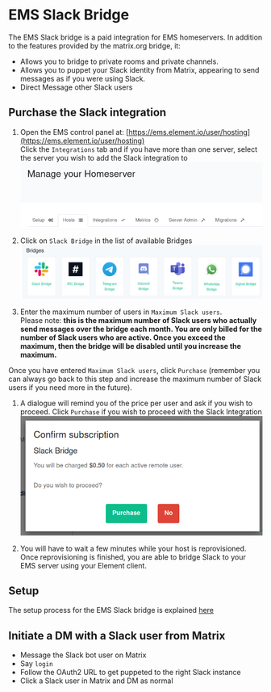 # EMS Slack Bridge

The EMS Slack bridge is a paid integration for EMS homeservers. In addition to the features provided by the matrix.org bridge, it:

- Allows you to bridge to private rooms and private channels.
- Allows you to puppet your Slack identity from Matrix, appearing to send messages as if you were using Slack.
- Direct Message other Slack users

## Purchase the Slack integration

1. Open the EMS control panel at: [https://ems.element.io/user/hosting](https://ems.element.io/user/hosting)  
Click the `Integrations` tab  and if you have more than one server, select the server you wish to add the Slack integration to  
![temp](/images/click-integration-tab-ems-user-hosting.png)  

1. Click on `Slack Bridge` in the list of available Bridges
![temp](/images/bridge-integration-list.png)  

1. Enter the maximum number of users in `Maximum Slack users`.  
Please note:  **this is the maximum number of Slack users who actually send messages over the bridge each month. You are only billed for the number of Slack users who are active. Once you exceed the maximum, then the bridge will be disabled until you increase the maximum.**

Once you have entered `Maximum Slack users`, click `Purchase` (remember you can always go back to this step and increase the maximum number of Slack users if you need more in the future).

1. A dialogue will remind you of the price per user and ask if you wish to proceed. Click `Purchase` if you wish to proceed with the Slack Integration  
![temp](/images/integrations/ems-Slack-Bridge/confirm-payment.png)  

1. You will have to wait a few minutes while your host is reprovisioned.
Once reprovisioning is finished, you are able to bridge Slack to your EMS server using your Element client.

## Setup

The setup process for the EMS Slack bridge is explained [here](./morg-Slack-Bridge.md)

## Initiate a DM with a Slack user from Matrix

- Message the Slack bot user on Matrix
- Say `login`
- Follow the OAuth2 URL to get puppeted to the right Slack instance
- Click a Slack user in Matrix and DM as normal
